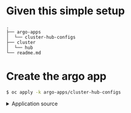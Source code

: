 # Given this simple setup

```
.
├── argo-apps
│  └── cluster-hub-configs
├── cluster
│  └── hub
└── readme.md
```

# Create the argo app

```bash
$ oc apply -k argo-apps/cluster-hub-configs
```

<details>
  <summary>Application source</summary>
```yaml
$ oc kustomize argo-apps/cluster-hub-configs
apiVersion: argoproj.io/v1alpha1
kind: Application
metadata:
  name: cluster-hub-configs
  namespace: openshift-gitops
spec:
  destination:
    namespace: openshift-gitops
    server: https://kubernetes.default.svc
  project: default
  source:
    directory:
      recurse: false
    path: cluster/hub
    repoURL: https://github.com/dlbewley/scratch-gitops.git
    targetRevision: HEAD
  sources: []
```
<details>

Above will create this "application sub resource" (what is the result of an `Application.argoproj.io` called?)

<details>
  <summary>Synced Application source</summary>
```yaml
$ oc kustomize cluster/hub
apiVersion: v1
kind: Namespace
metadata:
  name: demo-virt
```
</details>

Manually sync the app in the ArgoCD UI and then:

```bash
$ oc get applications -A
NAMESPACE          NAME                  SYNC STATUS   HEALTH STATUS
openshift-gitops   cluster-hub-configs   Synced        Healthy

# created by the app:
oc get namespace demo-virt
NAME        STATUS   AGE
demo-virt   Active   4m45s
```

